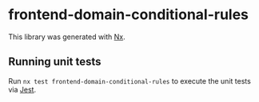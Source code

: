 # frontend-domain-conditional-rules

This library was generated with [Nx](https://nx.dev).

## Running unit tests

Run `nx test frontend-domain-conditional-rules` to execute the unit tests via [Jest](https://jestjs.io).
